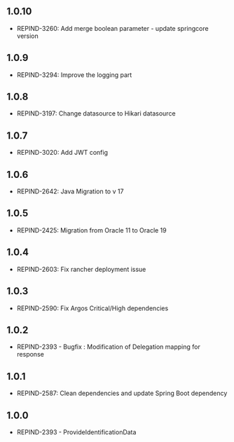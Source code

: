 ## 1.0.10
- REPIND-3260: Add merge boolean parameter - update springcore version

## 1.0.9
- REPIND-3294: Improve the logging part

## 1.0.8
- REPIND-3197: Change datasource to Hikari datasource

## 1.0.7
- REPIND-3020: Add JWT config

## 1.0.6
- REPIND-2642: Java Migration to v 17

## 1.0.5
- REPIND-2425: Migration from Oracle 11 to Oracle 19

## 1.0.4
- REPIND-2603: Fix rancher deployment issue

## 1.0.3
- REPIND-2590: Fix Argos Critical/High dependencies

## 1.0.2
- REPIND-2393 - Bugfix : Modification of Delegation mapping for response

## 1.0.1
- REPIND-2587: Clean dependencies and update Spring Boot dependency

## 1.0.0
- REPIND-2393 - ProvideIdentificationData
